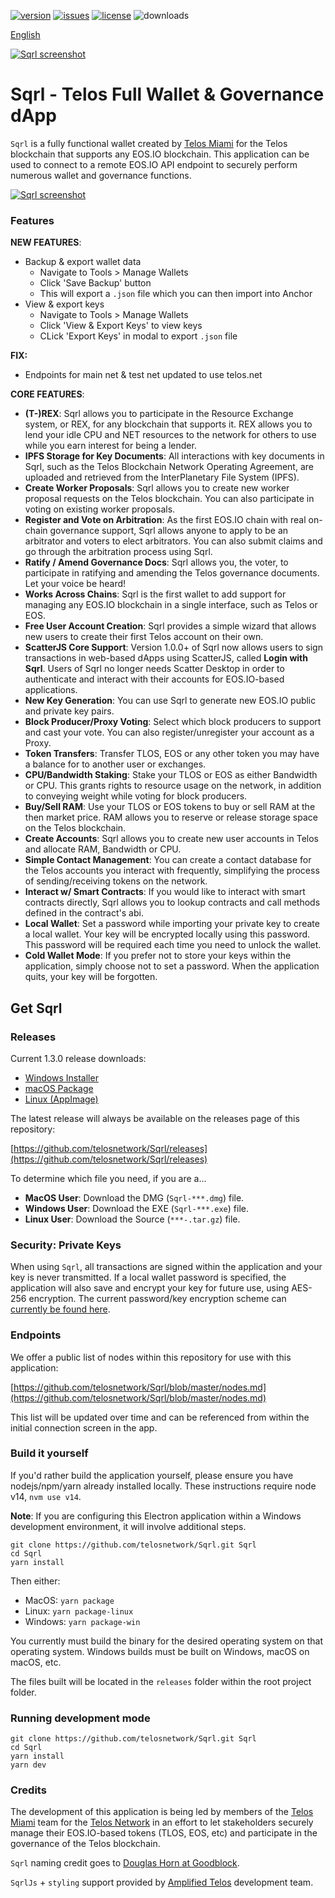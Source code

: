 [![version](https://img.shields.io/github/release/telosnetwork/Sqrl/all.svg)](https://github.com/telosnetwork/Sqrl/releases)
[![issues](https://img.shields.io/github/issues/telosnetwork/Sqrl.svg)](https://github.com/telosnetwork/Sqrl/issues)
[![license](https://img.shields.io/badge/license-MIT-blue.svg)](https://raw.githubusercontent.com/telosnetwork/Sqrl/master/LICENSE)
![downloads](https://img.shields.io/github/downloads/telosnetwork/Sqrl/total.svg)

[English](https://github.com/telosnetwork/Sqrl/blob/master/README.md)

[![Sqrl screenshot](https://raw.githubusercontent.com/telosnetwork/Sqrl/master/app/renderer/assets/images/sqrl.png)](https://raw.githubusercontent.com/telosnetwork/Sqrl/master/app/renderer/assets/images/sqrl.png)

# Sqrl - Telos Full Wallet & Governance dApp

`Sqrl` is a fully functional wallet created by [Telos Miami](https://eos.miami/) for the Telos blockchain that supports any EOS.IO blockchain. This application can be used to connect to a remote EOS.IO API endpoint to securely perform numerous wallet and governance functions.

[![Sqrl screenshot](https://raw.githubusercontent.com/telosnetwork/Sqrl/master/Sqrl.png)](https://raw.githubusercontent.com/telosnetwork/Sqrl/master/Sqrl.png)

### Features

**NEW FEATURES**:
- Backup & export wallet data
    - Navigate to Tools > Manage Wallets
    - Click 'Save Backup' button 
    - This will export a `.json` file which you can then import into Anchor 
- View & export keys
    - Navigate to Tools > Manage Wallets
    - Click 'View & Export Keys' to view keys 
    - CLick 'Export Keys' in modal to export `.json` file

**FIX:**
- Endpoints for main net & test net updated to use telos.net

**CORE FEATURES**:
- **(T-)REX**: Sqrl allows you to participate in the Resource Exchange system, or REX, for any blockchain that supports it. REX allows you to lend your idle CPU and NET resources to the network for others to use while you earn interest for being a lender.
- **IPFS Storage for Key Documents**: All interactions with key documents in Sqrl, such as the Telos Blockchain Network Operating Agreement, are uploaded and retrieved from the InterPlanetary File System (IPFS).
- **Create Worker Proposals**: Sqrl allows you to create new worker proposal requests on the Telos blockchain. You can also participate in voting on existing worker proposals.
- **Register and Vote on Arbitration**: As the first EOS.IO chain with real on-chain governance support, Sqrl allows anyone to apply to be an arbitrator and voters to elect arbitrators. You can also submit claims and go through the arbitration process using Sqrl.
- **Ratify / Amend Governance Docs**: Sqrl allows you, the voter, to participate in ratifying and amending the Telos governance documents. Let your voice be heard!
- **Works Across Chains**: Sqrl is the first wallet to add support for managing any EOS.IO blockchain in a single interface, such as Telos or EOS.
- **Free User Account Creation**: Sqrl provides a simple wizard that allows new users to create their first Telos account on their own.
- **ScatterJS Core Support**: Version 1.0.0+ of Sqrl now allows users to sign transactions in web-based dApps using ScatterJS, called **Login with Sqrl**. Users of Sqrl no longer needs Scatter Desktop in order to authenticate and interact with their accounts for EOS.IO-based applications.
- **New Key Generation**: You can use Sqrl to generate new EOS.IO public and private key pairs.
- **Block Producer/Proxy Voting**: Select which block producers to support and cast your vote. You can also register/unregister your account as a Proxy.
- **Token Transfers**: Transfer TLOS, EOS or any other token you may have a balance for to another user or exchanges.
- **CPU/Bandwidth Staking**: Stake your TLOS or EOS as either Bandwidth or CPU. This grants rights to resource usage on the network, in addition to conveying weight while voting for block producers.
- **Buy/Sell RAM**: Use your TLOS or EOS tokens to buy or sell RAM at the then market price. RAM allows you to reserve or release storage space on the Telos blockchain.
- **Create Accounts**: Sqrl allows you to create new user accounts in Telos and allocate RAM, Bandwidth or CPU.
- **Simple Contact Management**: You can create a contact database for the Telos accounts you interact with frequently, simplifying the process of sending/receiving tokens on the network.
- **Interact w/ Smart Contracts**: If you would like to interact with smart contracts directly, Sqrl allows you to lookup contracts and call methods defined in the contract's abi.
- **Local Wallet**: Set a password while importing your private key to create a local wallet. Your key will be encrypted locally using this password. This password will be required each time you need to unlock the wallet.
- **Cold Wallet Mode**: If you prefer not to store your keys within the application, simply choose not to set a password. When the application quits, your key will be forgotten.

## Get Sqrl

### Releases

Current 1.3.0 release downloads:

- [Windows Installer](https://github.com/telosnetwork/Sqrl/releases/download/1.3.0/win-Sqrl-1.3.0.exe)
- [macOS Package](https://github.com/telosnetwork/Sqrl/releases/download/1.3.0/mac-Sqrl-1.3.0.dmg)
- [Linux (AppImage)](https://github.com/telosnetwork/Sqrl/releases/download/1.3.0/linux-Sqrl-1.3.0-x86_64.AppImage)

The latest release will always be available on the releases page of this repository:

[https://github.com/telosnetwork/Sqrl/releases](https://github.com/telosnetwork/Sqrl/releases)

To determine which file you need, if you are a...

- **MacOS User**: Download the DMG (`Sqrl-***.dmg`) file.
- **Windows User**: Download the EXE (`Sqrl-***.exe`) file.
- **Linux User**: Download the Source (`***-.tar.gz`) file.

### Security: Private Keys

When using `Sqrl`, all transactions are signed within the application and your key is never transmitted. If a local wallet password is specified, the application will also save and encrypt your key for future use, using AES-256 encryption. The current password/key encryption scheme can [currently be found here](https://github.com/telosnetwork/Sqrl/blob/master/app/shared/actions/wallet.js#L8).

### Endpoints

We offer a public list of nodes within this repository for use with this application:

[https://github.com/telosnetwork/Sqrl/blob/master/nodes.md](https://github.com/telosnetwork/Sqrl/blob/master/nodes.md)

This list will be updated over time and can be referenced from within the initial connection screen in the app.

### Build it yourself

If you'd rather build the application yourself, please ensure you have nodejs/npm/yarn already installed locally. These instructions require node v14, `nvm use v14`. 

**Note**: If you are configuring this Electron application within a Windows development environment, it will involve additional steps.

```
git clone https://github.com/telosnetwork/Sqrl.git Sqrl
cd Sqrl
yarn install
```

Then either:

- MacOS: `yarn package`
- Linux: `yarn package-linux`
- Windows: `yarn package-win`

You currently must build the binary for the desired operating system on that operating system. Windows builds must be built on Windows, macOS on macOS, etc.

The files built will be located in the `releases` folder within the root project folder.

### Running development mode

```
git clone https://github.com/telosnetwork/Sqrl.git Sqrl
cd Sqrl
yarn install
yarn dev
```

### Credits

The development of this application is being led by members of the [Telos Miami](https://telos.miami) team for the [Telos Network](https://telos.net) in an effort to let stakeholders securely manage their EOS.IO-based tokens (TLOS, EOS, etc) and participate in the governance of the Telos blockchain.

`Sqrl` naming credit goes to [Douglas Horn at Goodblock](https://goodblock.io/).

`SqrlJs` + `styling` support provided by [Amplified Telos](https://amplified.software/) development team.